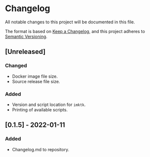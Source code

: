 # Changelog
All notable changes to this project will be documented in this file.

The format is based on [Keep a Changelog](https://keepachangelog.com/en/1.0.0/),
and this project adheres to [Semantic Versioning](https://semver.org/spec/v2.0.0.html).

## [Unreleased]
### Changed
- Docker image file size.
- Source release file size.
### Added
- Version and script location for `imktk`.
- Printing of available scripts.

## [0.1.5] - 2022-01-11
### Added
- Changelog.md to repository.
